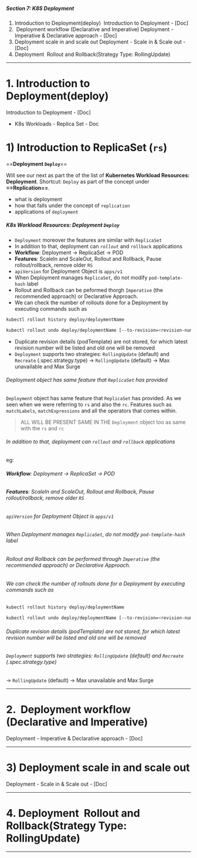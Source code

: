 ##### Section 7: K8S Deployment
1. Introduction to Deployment(deploy)
		 Introduction to Deployment - [Doc]
2.  Deployment workflow (Declarative and Imperative)
		Deployment - Imperative & Declarative approach - [Doc]
3. Deployment scale in and scale out
		Deployment - Scale in & Scale out - [Doc]
4. Deployment  Rollout and Rollback(Strategy Type: RollingUpdate)
---

# 1. Introduction to Deployment(deploy)
Introduction to Deployment - [Doc]

- K8s Workloads - Replica Set - Doc
# 1) Introduction to ReplicaSet (`rs`)

==**Deployment `Deploy`**==

Will see our next as part the of the list of **Kubernetes Workload Resources:** **Deployment**. Shortcut: `Deploy` as part of the concept under **==Replication==**. 
- what is deployment
- how that falls under the concept of `replication`
- applications of `deployment`



 
##### K8s Workload Resources: **Deployment** `Deploy`
- `Deployment` moreover the features are similar with  `ReplicaSet` 
- In addition to that, deployment can *`rollout`* and `rollback` applications
- **Workflow**: Deployment -> ReplicaSet -> POD
- **Features**: ScaleIn and ScaleOut, Rollout and Rollback, Pause rollout/rollback, remove older `RS`
- `apiVersion` for Deployment Object is `apps/v1`
- When Deployment manages `ReplicaSet`, do not modify `pod-template-hash` label
- Rollout and Rollback can be peformed thorgh `Imperative` (the recommended approach) or Declarative Approach.
- We can check the number of rollouts done for a Deployment by executing commands such as
```sh
kubectl rollout history deploy/deploymentName

kubectl rollout undo deploy/deploymentName [--to-revision=<revision-number]
```
- Duplicate revision details (podTemplate) are not stored, for which latest revision number will be listed and old one will be removed
- `Deployment` supports two strategies: `RollingUpdate` (default) and `Recreate` (.spec.strategy.type)
-> `RollingUpdate` (default) -> Max unavailable and Max Surge


###### Deployment object has same feature that `ReplicaSet` has provided
`Deployment` object has same feature that `ReplicaSet` has provided. As we seen when we were referring to `rs` and also the `rc`. Features such as `matchLabels`, `matchExpressions` and all the operators that comes within. 
>ALL WILL BE PRESENT SAME IN THE `Deployment` object too as same with the `rs` and `rc`

###### In addition to that, deployment can *`rollout`* and `rollback` applications
eg: 


###### **Workflow**: Deployment -> ReplicaSet -> POD


###### **Features**: ScaleIn and ScaleOut, Rollout and Rollback, Pause rollout/rollback, remove older `RS`


###### `apiVersion` for Deployment Object is `apps/v1`


###### When Deployment manages `ReplicaSet`, do not modify `pod-template-hash` label


###### Rollout and Rollback can be performed through `Imperative` (the recommended approach) or Declarative Approach.


###### We can check the number of rollouts done for a Deployment by executing commands such as
```sh
kubectl rollout history deploy/deploymentName

kubectl rollout undo deploy/deploymentName [--to-revision=<revision-number]
```



###### Duplicate revision details (podTemplate) are not stored, for which latest revision number will be listed and old one will be removed


###### `Deployment` supports two strategies: `RollingUpdate` (default) and `Recreate` (.spec.strategy.type)
-> `RollingUpdate` (default) -> Max unavailable and Max Surge




---
# 2.  Deployment workflow (Declarative and Imperative)
Deployment - Imperative & Declarative approach - [Doc]


---
# 3) Deployment scale in and scale out
Deployment - Scale in & Scale out - [Doc]


---
# 4. Deployment  Rollout and Rollback(Strategy Type: RollingUpdate)


---
